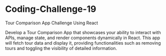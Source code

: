 # Coding-Challenge-19
Tour Comparison App Challenge Using React

Develop a Tour Comparison App that showcases your ability to interact with APIs, manage state, and render components dynamically in React. This app will fetch tour data and display it, providing functionalities such as removing tours and toggling the visibility of detailed information.
 
